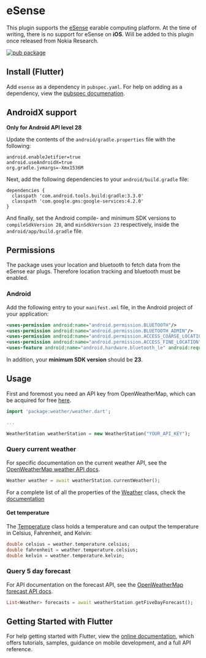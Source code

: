 # eSense

This plugin supports the [eSense](http://www.esense.io) earable computing platform.
At the time of writing, there is no support for eSense on __iOS__. 
Will be added to this plugin once released from Nokia Research.


[![pub package](https://img.shields.io/pub/v/esense.svg)](https://pub.dartlang.org/packages/esense)

## Install (Flutter)
Add ```esense``` as a dependency in  `pubspec.yaml`.
For help on adding as a dependency, view the [pubspec documenation](https://flutter.io/using-packages/).

## AndroidX support
**Only for Android API level 28**

Update the contents of the `android/gradle.properties` file with the following:
```
android.enableJetifier=true
android.useAndroidX=true
org.gradle.jvmargs=-Xmx1536M
```

Next, add the following dependencies to your `android/build.gradle` file:
```
dependencies {
  classpath 'com.android.tools.build:gradle:3.3.0'
  classpath 'com.google.gms:google-services:4.2.0'
} 
```

And finally, set the Android compile- and minimum SDK versions to `compileSdkVersion 28`, 
and `minSdkVersion 23` respectively, inside the `android/app/build.gradle` file.

## Permissions
The package uses your location and bluetooth to fetch data from the eSense ear plugs.
Therefore location tracking and bluetooth must be enabled.


### Android
Add the following entry to your `manifest.xml` file, in the Android project of your application:

```xml
<uses-permission android:name="android.permission.BLUETOOTH"/>
<uses-permission android:name="android.permission.BLUETOOTH_ADMIN"/>
<uses-permission android:name="android.permission.ACCESS_COARSE_LOCATION" />
<uses-permission android:name="android.permission.ACCESS_FINE_LOCATION" />
<uses-feature android:name="android.hardware.bluetooth_le" android:required="true"/>
```

In addition, your __minimum SDK version__ should be __23__.


## Usage
First and foremost you need an API key from OpenWeatherMap, which can be acquired for free [here](https://openweathermap.org/price).

```dart
import 'package:weather/weather.dart';

...

WeatherStation weatherStation = new WeatherStation("YOUR_API_KEY");
```
### Query current weather
For specific documentation on the current weather API, see the [OpenWeatherMap weather API docs](https://openweathermap.org/current).

```dart
Weather weather = await weatherStation.currentWeather();
```
For a complete list of all the properties of the [Weather](https://pub.dartlang.org/documentation/weather/latest/weather/Weather-class.html) class, check the [documentation](https://pub.dartlang.org/documentation/weather/latest/weather/Weather-class.html)

#### Get temperature
The [Temperature](https://pub.dartlang.org/documentation/weather/latest/weather/Temperature-class.html) class holds a temperature and can output the temperature in Celsius, Fahrenheit, and Kelvin:
```dart
double celsius = weather.temperature.celsius;
double fahrenheit = weather.temperature.celsius;
double kelvin = weather.temperature.kelvin;
```

### Query 5 day forecast
For API documentation on the forecast API, see the [OpenWeatherMap forecast API docs](https://openweathermap.org/forecast5).

```dart
List<Weather> forecasts = await weatherStation.getFiveDayForecast();
```






## Getting Started with Flutter

For help getting started with Flutter, view the 
[online documentation](https://flutter.dev/docs), which offers tutorials, 
samples, guidance on mobile development, and a full API reference.
